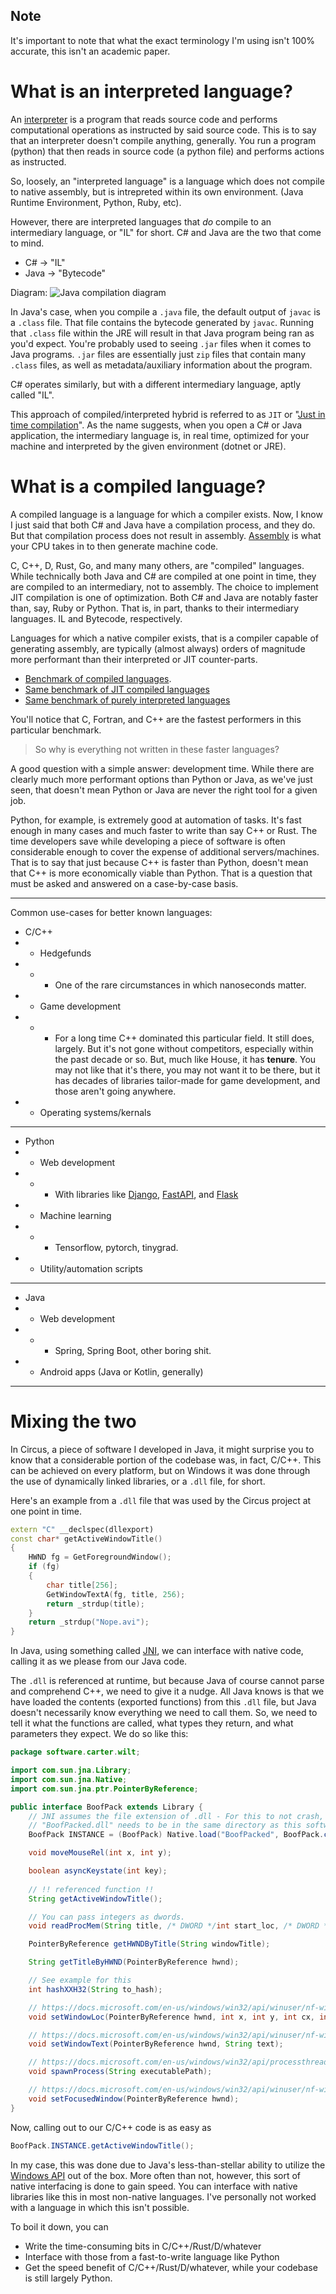 ## Note
It's important to note that what the exact terminology I'm using isn't 100% accurate, this isn't an academic paper.

# What is an interpreted language?
An [interpreter](https://en.wikipedia.org/wiki/Interpreter_(computing)) is a program that reads source code and performs computational operations as instructed by said source code. This is to say that an interpreter doesn't compile anything, generally. You run a program (python) that then reads in source code (a python file) and performs actions as instructed.

So, loosely, an "interpreted language" is a language which does not compile to native assembly, but is intrepreted within its own environment. (Java Runtime Environment, Python, Ruby, etc).

However, there are interpreted languages that *do* compile to an intermediary language, or "IL" for short. C# and Java are the two that come to mind.

- C# -> "IL"
- Java -> "Bytecode"

Diagram:
![Java compilation diagram](https://miro.medium.com/v2/resize:fit:1400/1*wMLokxbS9eorV9h7rrc4Gw.png)

In Java's case, when you compile a `.java` file, the default output of `javac` is a `.class` file. That file contains the bytecode generated by `javac`. Running that `.class` file within the JRE will result in that Java program being ran as you'd expect. You're probably used to seeing `.jar` files when it comes to Java programs. `.jar` files are essentially just `zip` files that contain many `.class` files, as well as metadata/auxiliary information about the program.

C# operates similarly, but with a different intermediary language, aptly called "IL".

This approach of compiled/interpreted hybrid is referred to as `JIT` or "[Just in time compilation](https://en.wikipedia.org/wiki/Just-in-time_compilation)". As the name suggests, when you open a C# or Java application, the intermediary language is, in real time, optimized for your machine and interpreted by the given environment (dotnet or JRE).

# What is a compiled language?

A compiled language is a language for which a compiler exists. Now, I know I just said that both C# and Java have a compilation process, and they do. But that compilation process does not result in assembly. [Assembly](https://p.ryswick.net/p/nOB7RK.yasm) is what your CPU takes in to then generate machine code.

C, C++, D, Rust, Go, and many many others, are "compiled" languages. While technically both Java and C# are compiled at one point in time, they are compiled to an intermediary, not to assembly. The choice to implement JIT compilation is one of optimization. Both C# and Java are notably faster than, say, Ruby or Python. That is, in part, thanks to their intermediary languages. IL and Bytecode, respectively.

Languages for which a native compiler exists, that is a compiler capable of generating assembly, are typically (almost always) orders of magnitude more performant than their interpreted or JIT counter-parts. 

- [Benchmark of compiled languages](https://github.com/drujensen/fib?tab=readme-ov-file#natively-compiled-statically-typed).
- [Same benchmark of JIT compiled languages](https://github.com/drujensen/fib?tab=readme-ov-file#natively-compiled-statically-typed)
- [Same benchmark of purely interpreted languages](https://github.com/drujensen/fib?tab=readme-ov-file#natively-compiled-statically-typed)

You'll notice that C, Fortran, and C++ are the fastest performers in this particular benchmark.

> So why is everything not written in these faster languages?

A good question with a simple answer: development time. While there are clearly much more performant options than Python or Java, as we've just seen, that doesn't mean Python or Java are never the right tool for a given job.

Python, for example, is extremely good at automation of tasks. It's fast enough in many cases and much faster to write than say C++ or Rust. The time developers save while developing a piece of software is often considerable enough to cover the expense of additional servers/machines. That is to say that just because C++ is faster than Python, doesn't mean that C++ is more economically viable than Python. That is a question that must be asked and answered on a case-by-case basis.

<hr>

Common use-cases for better known languages:
- C/C++
- - Hedgefunds
- - - One of the rare circumstances in which nanoseconds matter.
- - Game development
- - - For a long time C++ dominated this particular field. It still does, largely. But it's not gone without competitors, especially within the past decade or so. But, much like House, it has **tenure**. You may not like that it's there, you may not want it to be there, but it has decades of libraries tailor-made for game development, and those aren't going anywhere.
- - Operating systems/kernals

<hr>

- Python
- - Web development
- - - With libraries like [Django](https://www.djangoproject.com/), [FastAPI](https://fastapi.tiangolo.com/), and [Flask](https://flask.palletsprojects.com/en/3.0.x/)
- - Machine learning
- - - Tensorflow, pytorch, tinygrad.
- - Utility/automation scripts

<hr>

- Java
- - Web development
- - - Spring, Spring Boot, other boring shit.
- - Android apps (Java or Kotlin, generally)

<hr>

# Mixing the two
In Circus, a piece of software I developed in Java, it might surprise you to know that a considerable portion of the codebase was, in fact, C/C++. This can be achieved on every platform, but on Windows it was done through the use of dynamically linked libraries, or a `.dll` file, for short.

Here's an example from a `.dll` file that was used by the Circus project at one point in time.

```cpp
extern "C" __declspec(dllexport)
const char* getActiveWindowTitle()
{
    HWND fg = GetForegroundWindow();
    if (fg)
    {
        char title[256];
        GetWindowTextA(fg, title, 256);
        return _strdup(title);
    }
    return _strdup("Nope.avi");
}
```

In Java, using something called [JNI](https://en.wikipedia.org/wiki/Java_Native_Interface), we can interface with native code, calling it as we please from our Java code.

The `.dll` is referenced at runtime, but because Java of course cannot parse and comprehend C++, we need to give it a nudge. All Java knows is that we have loaded the contents (exported functions) from this `.dll` file, but Java doesn't necessarily know everything we need to call them. So, we need to tell it what the functions are called, what types they return, and what parameters they expect. We do so like this:

```java
package software.carter.wilt;

import com.sun.jna.Library;
import com.sun.jna.Native;
import com.sun.jna.ptr.PointerByReference;

public interface BoofPack extends Library {
    // JNI assumes the file extension of .dll - For this to not crash,
    // "BoofPacked.dll" needs to be in the same directory as this software when ran.
    BoofPack INSTANCE = (BoofPack) Native.load("BoofPacked", BoofPack.class);

    void moveMouseRel(int x, int y);

    boolean asyncKeystate(int key);
    
    // !! referenced function !!
    String getActiveWindowTitle();

    // You can pass integers as dwords.
    void readProcMem(String title, /* DWORD */int start_loc, /* DWORD */int out);

    PointerByReference getHWNDByTitle(String windowTitle);

    String getTitleByHWND(PointerByReference hwnd);

    // See example for this
    int hashXXH32(String to_hash);

    // https://docs.microsoft.com/en-us/windows/win32/api/winuser/nf-winuser-setwindowpos
    void setWindowLoc(PointerByReference hwnd, int x, int y, int cx, int cy);

    // https://docs.microsoft.com/en-us/windows/win32/api/winuser/nf-winuser-setwindowtexta
    void setWindowText(PointerByReference hwnd, String text);

    // https://docs.microsoft.com/en-us/windows/win32/api/processthreadsapi/nf-processthreadsapi-createprocessa
    void spawnProcess(String executablePath);

    // https://docs.microsoft.com/en-us/windows/win32/api/winuser/nf-winuser-setfocus
    void setFocusedWindow(PointerByReference hwnd);
}
```

Now, calling out to our C/C++ code is as easy as

```java
BoofPack.INSTANCE.getActiveWindowTitle();
```

In my case, this was done due to Java's less-than-stellar ability to utilize the [Windows API](https://en.wikipedia.org/wiki/Windows_API) out of the box. More often than not, however, this sort of native interfacing is done to gain speed. You can interface with native libraries like this in most non-native languages. I've personally not worked with a language in which this isn't possible.

To boil it down, you can

- Write the time-consuming bits in C/C++/Rust/D/whatever
- Interface with those from a fast-to-write language like Python
- Get the speed benefit of C/C++/Rust/D/whatever, while your codebase is still largely Python.

